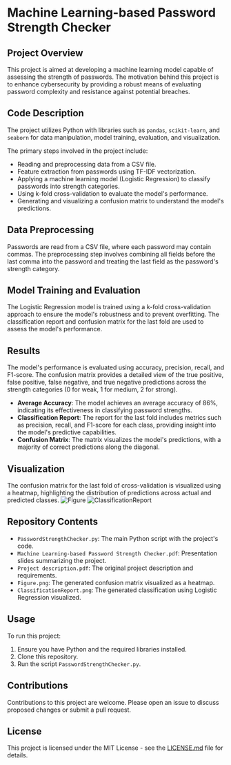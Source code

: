 # Machine Learning-based Password Strength Checker

## Project Overview
This project is aimed at developing a machine learning model capable of assessing the strength of passwords. The motivation behind this project is to enhance cybersecurity by providing a robust means of evaluating password complexity and resistance against potential breaches.

## Code Description
The project utilizes Python with libraries such as `pandas`, `scikit-learn`, and `seaborn` for data manipulation, model training, evaluation, and visualization.

The primary steps involved in the project include:
- Reading and preprocessing data from a CSV file.
- Feature extraction from passwords using TF-IDF vectorization.
- Applying a machine learning model (Logistic Regression) to classify passwords into strength categories.
- Using k-fold cross-validation to evaluate the model's performance.
- Generating and visualizing a confusion matrix to understand the model's predictions.

## Data Preprocessing
Passwords are read from a CSV file, where each password may contain commas. The preprocessing step involves combining all fields before the last comma into the password and treating the last field as the password's strength category.

## Model Training and Evaluation
The Logistic Regression model is trained using a k-fold cross-validation approach to ensure the model's robustness and to prevent overfitting. The classification report and confusion matrix for the last fold are used to assess the model's performance.

## Results
The model's performance is evaluated using accuracy, precision, recall, and F1-score. The confusion matrix provides a detailed view of the true positive, false positive, false negative, and true negative predictions across the strength categories (0 for weak, 1 for medium, 2 for strong).

- **Average Accuracy**: The model achieves an average accuracy of 86%, indicating its effectiveness in classifying password strengths.
- **Classification Report**: The report for the last fold includes metrics such as precision, recall, and F1-score for each class, providing insight into the model's predictive capabilities.
- **Confusion Matrix**: The matrix visualizes the model's predictions, with a majority of correct predictions along the diagonal.

## Visualization
The confusion matrix for the last fold of cross-validation is visualized using a heatmap, highlighting the distribution of predictions across actual and predicted classes.
![Figure](https://github.com/JPL11/Machine-Learning/assets/86073892/5e7b6224-4af2-48c8-bd1a-dc190d6bd052)
![ClassificationReport](https://github.com/JPL11/Machine-Learning/assets/86073892/5dbab857-5124-49e7-b0c0-6efae31fb97a)


## Repository Contents
- `PasswordStrengthChecker.py`: The main Python script with the project's code.
- `Machine Learning-based Password Strength Checker.pdf`: Presentation slides summarizing the project.
- `Project description.pdf`: The original project description and requirements.
- `Figure.png`: The generated confusion matrix visualized as a heatmap.
- `ClassificationReport.png`: The generated classification using Logistic Regression visualized.

## Usage
To run this project:
1. Ensure you have Python and the required libraries installed.
2. Clone this repository.
3. Run the script `PasswordStrengthChecker.py`.

## Contributions
Contributions to this project are welcome. Please open an issue to discuss proposed changes or submit a pull request.

## License
This project is licensed under the MIT License - see the [LICENSE.md](LICENSE.md) file for details.


